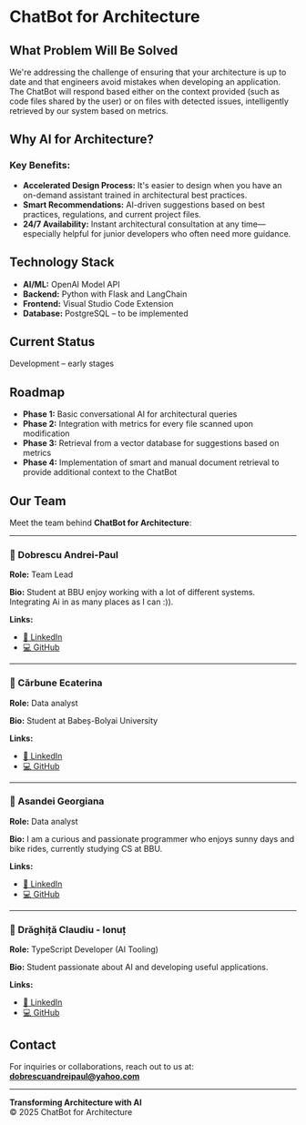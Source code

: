 # ChatBot for Architecture

## What Problem Will Be Solved

We're addressing the challenge of ensuring that your architecture is up to date and that engineers avoid mistakes when developing an application. The ChatBot will respond based either on the context provided (such as code files shared by the user) or on files with detected issues, intelligently retrieved by our system based on metrics.

## Why AI for Architecture?

### Key Benefits:
- **Accelerated Design Process:** It's easier to design when you have an on-demand assistant trained in architectural best practices.
- **Smart Recommendations:** AI-driven suggestions based on best practices, regulations, and current project files.
- **24/7 Availability:** Instant architectural consultation at any time—especially helpful for junior developers who often need more guidance.

## Technology Stack

- **AI/ML:** OpenAI Model API  
- **Backend:** Python with Flask and LangChain  
- **Frontend:** Visual Studio Code Extension  
- **Database:** PostgreSQL – to be implemented  

## Current Status

Development – early stages

## Roadmap

- **Phase 1:** Basic conversational AI for architectural queries  
- **Phase 2:** Integration with metrics for every file scanned upon modification  
- **Phase 3:** Retrieval from a vector database for suggestions based on metrics  
- **Phase 4:** Implementation of smart and manual document retrieval to provide additional context to the ChatBot  

## Our Team

Meet the team behind **ChatBot for Architecture**:

---

### 👤 Dobrescu Andrei-Paul
**Role:** Team Lead

**Bio:** Student at BBU enjoy working with a lot of different systems. Integrating Ai in as many places as I can :)).

**Links:**  
- [🔗 LinkedIn](https://linkedin.com/in/username1)  
- [💻 GitHub](https://github.com/username1)

---

### 👤 Cărbune Ecaterina 
**Role:** Data analyst  

**Bio:** Student at Babeș-Bolyai University

**Links:**  
- [🔗 LinkedIn](https://www.linkedin.com/in/ecaterina-carbune-67061b339)  
- [💻 GitHub](https://github.com/Ec4ter1)

---

### 👤 Asandei Georgiana  
**Role:** Data analyst  

**Bio:** I am a curious and passionate programmer who enjoys sunny days and bike rides, currently studying CS at BBU.

**Links:**  
- [🔗 LinkedIn](https://linkedin.com/in/georgiana-asandei-079597293)  
- [💻 GitHub](https://github.com/geoqiq)

---

### 👤 Drăghiță Claudiu - Ionuț
**Role:**  TypeScript Developer (AI Tooling)

**Bio:** Student passionate about AI and developing useful applications.

**Links:**  
- [🔗 LinkedIn](https://www.linkedin.com/in/claudiu-dr%C4%83ghi%C8%9B%C4%83-a39199295/) 
- [💻 GitHub](https://github.com/claudiu28)

## Contact

For inquiries or collaborations, reach out to us at: **dobrescuandreipaul@yahoo.com**

---

**Transforming Architecture with AI**  
© 2025 ChatBot for Architecture
